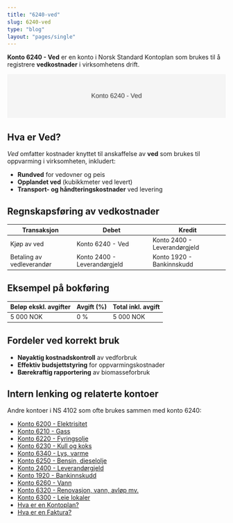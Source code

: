 ```yaml
---
title: "6240-ved"
slug: 6240-ved
type: "blog"
layout: "pages/single"
---
```


**Konto 6240 - Ved** er en konto i Norsk Standard Kontoplan som brukes til å registrere **vedkostnader** i virksomhetens drift.

![Illustrasjon av konto 6240 Ved](6240-ved-image.svg)

## Hva er Ved?

*Ved* omfatter kostnader knyttet til anskaffelse av **ved** som brukes til oppvarming i virksomheten, inkludert:

* **Rundved** for vedovner og peis
* **Opplandet ved** (kubikkmeter ved levert)
* **Transport- og håndteringskostnader** ved levering

## Regnskapsføring av vedkostnader

| Transaksjon                   | Debet                 | Kredit                       |
|-------------------------------|-----------------------|------------------------------|
| Kjøp av ved                   | Konto 6240 - Ved      | Konto 2400 - Leverandørgjeld |
| Betaling av vedleverandør     | Konto 2400 - Leverandørgjeld | Konto 1920 - Bankinnskudd |

## Eksempel på bokføring

| Beløp ekskl. avgifter | Avgift (%) | Total inkl. avgift |
|-----------------------|------------|--------------------|
| 5 000 NOK             | 0 %        | 5 000 NOK          |

## Fordeler ved korrekt bruk

* **Nøyaktig kostnadskontroll** av vedforbruk
* **Effektiv budsjettstyring** for oppvarmingskostnader
* **Bærekraftig rapportering** av biomasseforbruk

## Intern lenking og relaterte kontoer

Andre kontoer i NS 4102 som ofte brukes sammen med konto 6240:

* [Konto 6200 - Elektrisitet](/blogs/kontoplan/6200-elektrisitet "Konto 6200 - Elektrisitet")
* [Konto 6210 - Gass](/blogs/kontoplan/6210-gass "Konto 6210 - Gass")
* [Konto 6220 - Fyringsolje](/blogs/kontoplan/6220-fyringsolje "Konto 6220 - Fyringsolje")
* [Konto 6230 - Kull og koks](/blogs/kontoplan/6230-kull-koks "Konto 6230 - Kull og koks")
* [Konto 6340 - Lys, varme](/blogs/kontoplan/6340-lys-varme "Konto 6340 - Lys, varme")
* [Konto 6250 - Bensin, dieselolje](/blogs/kontoplan/6250-bensin-dieselolje "Konto 6250 - Bensin, dieselolje")
* [Konto 2400 - Leverandørgjeld](/blogs/kontoplan/2400-leverandorgjeld "Konto 2400 - Leverandørgjeld")
* [Konto 1920 - Bankinnskudd](/blogs/kontoplan/1920-bankinnskudd "Konto 1920 - Bankinnskudd")
* [Konto 6260 - Vann](/blogs/kontoplan/6260-vann "Konto 6260 - Vann")
* [Konto 6320 - Renovasjon, vann, avløp mv.](/blogs/kontoplan/6320-renovasjon-vann-avlop-mv "Konto 6320 - Renovasjon, vann, avløp mv.")
* [Konto 6300 - Leie lokaler](/blogs/kontoplan/6300-leie-lokaler "Konto 6300 - Leie lokaler")
* [Hva er en Kontoplan?](/blogs/regnskap/hva-er-kontoplan "Hva er en Kontoplan? Komplett Guide til Kontoplaner i Norsk Regnskap")
* [Hva er en Faktura?](/blogs/regnskap/hva-er-en-faktura "Hva er en Faktura? En Guide til Norske Fakturakrav")
